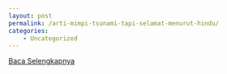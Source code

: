 ```yaml
---
layout: post
permalink: /arti-mimpi-tsunami-tapi-selamat-menurut-hindu/
categories:
    - Uncategorized
---
```


[Baca Selengkapnya](/04)